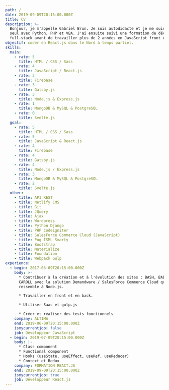 ```yaml
---
path: /
date: 2019-09-09T20:15:00.000Z
title: CV
description: >-
  Bonjour, je m'appelle Gabriel Brun. Je suis autodidacte et je me suis initié
  seul avec Python, PHP et VBA. J'ai ensuite suivi une formation de développeur
  full-stack avant de travailler plus de 2 années en JavaScript front et back.
objectif: coder en React.js dans le Nord à temps partiel.
skills:
  main:
    - rate: 5
      title: HTML / CSS / Sass
    - rate: 4
      title: JavaScript / React.js
    - rate: 3
      title: Firebase
    - rate: 3
      title: Gatsby.js
    - rate: 3
      title: Node.js & Express.js
    - rate: 1
      title: MongoDB & MySQL & PostgreSQL
    - rate: 0
      title: Svelte.js
  goal:
    - rate: 5
      title: HTML / CSS / Sass
    - rate: 5
      title: JavaScript & React.js
    - rate: 4
      title: Firebase
    - rate: 4
      title: Gatsby.js
    - rate: 4
      title: Node.js / Express.js
    - rate: 3
      title: MongoDB & MySQL & PostgreSQL
    - rate: 2
      title: Svelte.js
  other:
    - title: API REST
    - title: Netlify CMS
    - title: Git
    - title: JQuery
    - title: Ajax
    - title: Wordpress
    - title: Python Django
    - title: PHP Codeigniter
    - title: SalesForce Commerce Cloud (JavaScript)
    - title: Pug ISML Smarty
    - title: Bootstrap
    - title: Materialize
    - title: Foundation
    - title: Webpack Gulp
experience:
  - begin: 2017-03-09T20:15:00.000Z
    body: >-
      * Contribuer à la création et à l'évolution des sites : BASH, BABYLISS et
      CAROLL avec la solution Demandware / SalesForce Commerce Cloud qui
      ressemble à Node.js.

      * Travailler en front et en back.

      * Utiliser Saas et gulp.js

      * Créer et réaliser des tests fonctionnels
    company: ALTIMA
    end: 2019-06-09T20:15:00.000Z
    ismycurrentjob: false
    job: Développeur JavaScript
  - begin: 2019-07-09T20:15:00.000Z
    body: |-
      * Class component
      * Functional component
      * Hooks (useState, useEffect, useRef, useReducer)
      * Context et Redux
    company: FORMATION REACT.JS
    end: 2019-09-09T20:15:00.000Z
    ismycurrentjob: true
    job: Développeur React.js
---
```

